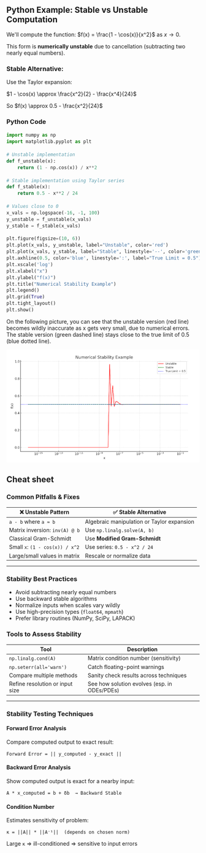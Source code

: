 <!-- Generated by ChatGPT and slightly edited --> 

## Python Example: Stable vs Unstable Computation

We'll compute the function: 
$f(x) = \frac{1 - \cos(x)}{x^2}$ as $x \rightarrow 0$. 

This form is **numerically unstable** due to cancellation (subtracting two nearly equal numbers).

### Stable Alternative:
Use the Taylor expansion:

$1 - \cos(x) \approx \frac{x^2}{2} - \frac{x^4}{24}$

So $f(x) \approx 0.5 - \frac{x^2}{24}$

### Python Code

```python
import numpy as np
import matplotlib.pyplot as plt

# Unstable implementation
def f_unstable(x):
    return (1 - np.cos(x)) / x**2

# Stable implementation using Taylor series
def f_stable(x):
    return 0.5 - x**2 / 24

# Values close to 0
x_vals = np.logspace(-16, -1, 100)
y_unstable = f_unstable(x_vals)
y_stable = f_stable(x_vals)

plt.figure(figsize=(10, 6))
plt.plot(x_vals, y_unstable, label="Unstable", color='red')
plt.plot(x_vals, y_stable, label="Stable", linestyle='--', color='green')
plt.axhline(0.5, color='blue', linestyle=':', label="True Limit = 0.5")
plt.xscale('log')
plt.xlabel("x")
plt.ylabel("f(x)")
plt.title("Numerical Stability Example")
plt.legend()
plt.grid(True)
plt.tight_layout()
plt.show()
```
On the following picture, you can see that the unstable version (red line) becomes wildly inaccurate as x gets very small, due to numerical errors. The stable version (green dashed line) stays close to the true limit of 0.5 (blue dotted line).

![image](./images/stability.png)


## Cheat sheet

### Common Pitfalls & Fixes

| ❌ Unstable Pattern                      | ✅ Stable Alternative                             |
|-----------------------------------------|--------------------------------------------------|
| `a - b` where `a ≈ b`                   | Algebraic manipulation or Taylor expansion       |
| Matrix inversion: `inv(A) @ b`          | Use `np.linalg.solve(A, b)`                      |
| Classical Gram-Schmidt                  | Use **Modified Gram-Schmidt**                    |
| Small `x`: `(1 - cos(x)) / x^2`         | Use series: `0.5 - x^2 / 24`                     |
| Large/small values in matrix            | Rescale or normalize data                        |

---

### Stability Best Practices

- Avoid subtracting nearly equal numbers
- Use backward stable algorithms
- Normalize inputs when scales vary wildly
- Use high-precision types (`float64`, `mpmath`)
- Prefer library routines (NumPy, SciPy, LAPACK)


###  Tools to Assess Stability

| Tool                             | Description                                        |
|----------------------------------|----------------------------------------------------|
| `np.linalg.cond(A)`              | Matrix condition number (sensitivity)              |
| `np.seterr(all='warn')`          | Catch floating-point warnings                      |
| Compare multiple methods         | Sanity check results across techniques             |
| Refine resolution or input size  | See how solution evolves (esp. in ODEs/PDEs)       |

---

### Stability Testing Techniques

#### Forward Error Analysis
Compare computed output to exact result:  
```
Forward Error = || y_computed - y_exact ||
```

#### Backward Error Analysis
Show computed output is exact for a nearby input:  
```
A * x_computed = b + δb  → Backward Stable
```

#### Condition Number
Estimates sensitivity of problem:  
```
κ = ||A|| * ||A⁻¹||  (depends on chosen norm)
```
Large `κ` ⇒ ill-conditioned ⇒ sensitive to input errors





